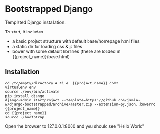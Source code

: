 # Bootstrapped Django

Templated Django installation.

To start, it includes
- a basic project structure with default base/homepage html files
- a static dir for loading css & js files
- bower with some default libraries (these are loaded in {{project_name}}/base.html)

Installation
------------

    cd /to/empty/directory # *i.e. {{project_name}}.com*
    virtualenv env
    source ./env/bin/activate
    pip install django
    django-admin startproject --template=https://github.com/jamie-w/django-bootstrapped/archive/master.zip --extension=py,json,.bowerrc {{project_name}}
    cd {{project_name}}
    source ./bootstrap

Open the browser to 127.0.0.1:8000 and you should see "Hello World" 


